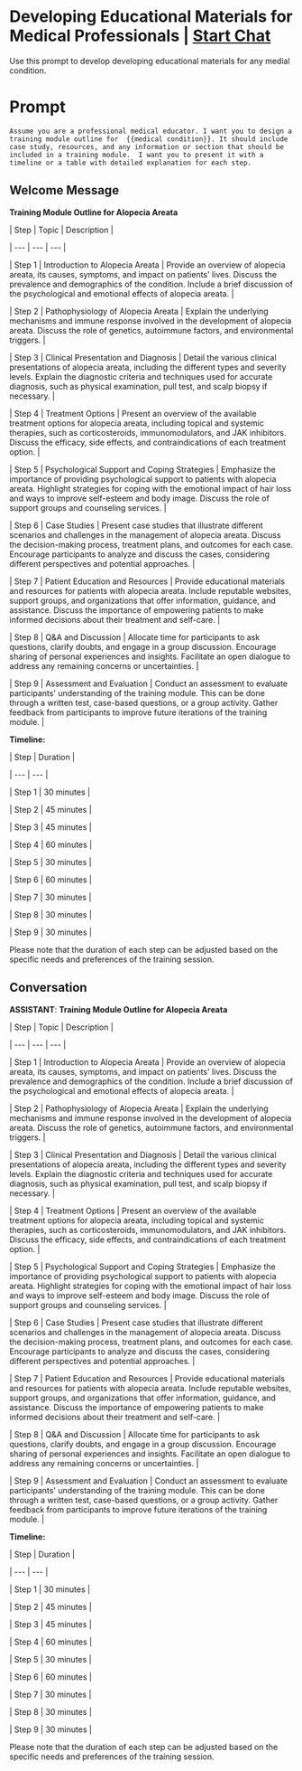 

# Developing Educational Materials for Medical Professionals | [Start Chat](https://gptcall.net/chat.html?data=%7B%22contact%22%3A%7B%22id%22%3A%22rrPbRQ1Z-y5zL5BNYnl1j%22%2C%22flow%22%3Atrue%7D%7D)
Use this prompt to develop developing educational materials for any medial condition. 

# Prompt

```
Assume you are a professional medical educator. I want you to design a training module outline for  {{medical condition}}. It should include case study, resources, and any information or section that should be included in a training module.  I want you to present it with a timeline or a table with detailed explanation for each step. 
```

## Welcome Message
**Training Module Outline for Alopecia Areata**



| Step | Topic | Description |

| --- | --- | --- |

| Step 1 | Introduction to Alopecia Areata | Provide an overview of alopecia areata, its causes, symptoms, and impact on patients' lives. Discuss the prevalence and demographics of the condition. Include a brief discussion of the psychological and emotional effects of alopecia areata. |

| Step 2 | Pathophysiology of Alopecia Areata | Explain the underlying mechanisms and immune response involved in the development of alopecia areata. Discuss the role of genetics, autoimmune factors, and environmental triggers. |

| Step 3 | Clinical Presentation and Diagnosis | Detail the various clinical presentations of alopecia areata, including the different types and severity levels. Explain the diagnostic criteria and techniques used for accurate diagnosis, such as physical examination, pull test, and scalp biopsy if necessary. |

| Step 4 | Treatment Options | Present an overview of the available treatment options for alopecia areata, including topical and systemic therapies, such as corticosteroids, immunomodulators, and JAK inhibitors. Discuss the efficacy, side effects, and contraindications of each treatment option. |

| Step 5 | Psychological Support and Coping Strategies | Emphasize the importance of providing psychological support to patients with alopecia areata. Highlight strategies for coping with the emotional impact of hair loss and ways to improve self-esteem and body image. Discuss the role of support groups and counseling services. |

| Step 6 | Case Studies | Present case studies that illustrate different scenarios and challenges in the management of alopecia areata. Discuss the decision-making process, treatment plans, and outcomes for each case. Encourage participants to analyze and discuss the cases, considering different perspectives and potential approaches. |

| Step 7 | Patient Education and Resources | Provide educational materials and resources for patients with alopecia areata. Include reputable websites, support groups, and organizations that offer information, guidance, and assistance. Discuss the importance of empowering patients to make informed decisions about their treatment and self-care. |

| Step 8 | Q&A and Discussion | Allocate time for participants to ask questions, clarify doubts, and engage in a group discussion. Encourage sharing of personal experiences and insights. Facilitate an open dialogue to address any remaining concerns or uncertainties. |

| Step 9 | Assessment and Evaluation | Conduct an assessment to evaluate participants' understanding of the training module. This can be done through a written test, case-based questions, or a group activity. Gather feedback from participants to improve future iterations of the training module. |



**Timeline:**



| Step | Duration |

| --- | --- |

| Step 1 | 30 minutes |

| Step 2 | 45 minutes |

| Step 3 | 45 minutes |

| Step 4 | 60 minutes |

| Step 5 | 30 minutes |

| Step 6 | 60 minutes |

| Step 7 | 30 minutes |

| Step 8 | 30 minutes |

| Step 9 | 30 minutes |



Please note that the duration of each step can be adjusted based on the specific needs and preferences of the training session.

## Conversation

**ASSISTANT**: **Training Module Outline for Alopecia Areata**



| Step | Topic | Description |

| --- | --- | --- |

| Step 1 | Introduction to Alopecia Areata | Provide an overview of alopecia areata, its causes, symptoms, and impact on patients' lives. Discuss the prevalence and demographics of the condition. Include a brief discussion of the psychological and emotional effects of alopecia areata. |

| Step 2 | Pathophysiology of Alopecia Areata | Explain the underlying mechanisms and immune response involved in the development of alopecia areata. Discuss the role of genetics, autoimmune factors, and environmental triggers. |

| Step 3 | Clinical Presentation and Diagnosis | Detail the various clinical presentations of alopecia areata, including the different types and severity levels. Explain the diagnostic criteria and techniques used for accurate diagnosis, such as physical examination, pull test, and scalp biopsy if necessary. |

| Step 4 | Treatment Options | Present an overview of the available treatment options for alopecia areata, including topical and systemic therapies, such as corticosteroids, immunomodulators, and JAK inhibitors. Discuss the efficacy, side effects, and contraindications of each treatment option. |

| Step 5 | Psychological Support and Coping Strategies | Emphasize the importance of providing psychological support to patients with alopecia areata. Highlight strategies for coping with the emotional impact of hair loss and ways to improve self-esteem and body image. Discuss the role of support groups and counseling services. |

| Step 6 | Case Studies | Present case studies that illustrate different scenarios and challenges in the management of alopecia areata. Discuss the decision-making process, treatment plans, and outcomes for each case. Encourage participants to analyze and discuss the cases, considering different perspectives and potential approaches. |

| Step 7 | Patient Education and Resources | Provide educational materials and resources for patients with alopecia areata. Include reputable websites, support groups, and organizations that offer information, guidance, and assistance. Discuss the importance of empowering patients to make informed decisions about their treatment and self-care. |

| Step 8 | Q&A and Discussion | Allocate time for participants to ask questions, clarify doubts, and engage in a group discussion. Encourage sharing of personal experiences and insights. Facilitate an open dialogue to address any remaining concerns or uncertainties. |

| Step 9 | Assessment and Evaluation | Conduct an assessment to evaluate participants' understanding of the training module. This can be done through a written test, case-based questions, or a group activity. Gather feedback from participants to improve future iterations of the training module. |



**Timeline:**



| Step | Duration |

| --- | --- |

| Step 1 | 30 minutes |

| Step 2 | 45 minutes |

| Step 3 | 45 minutes |

| Step 4 | 60 minutes |

| Step 5 | 30 minutes |

| Step 6 | 60 minutes |

| Step 7 | 30 minutes |

| Step 8 | 30 minutes |

| Step 9 | 30 minutes |



Please note that the duration of each step can be adjusted based on the specific needs and preferences of the training session.

